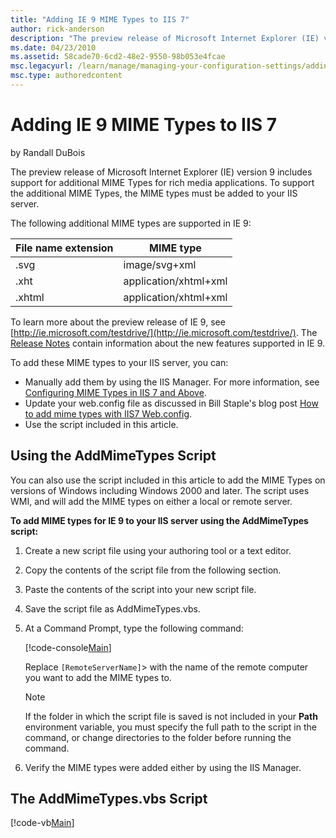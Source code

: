 ```yaml
---
title: "Adding IE 9 MIME Types to IIS 7"
author: rick-anderson
description: "The preview release of Microsoft Internet Explorer (IE) version 9 includes support for additional MIME Types for rich media applications. To support the addi..."
ms.date: 04/23/2010
ms.assetid: 58cade70-6cd2-48e2-9550-98b053e4fcae
msc.legacyurl: /learn/manage/managing-your-configuration-settings/adding-ie-9-mime-types-to-iis
msc.type: authoredcontent
---
```

Adding IE 9 MIME Types to IIS 7
====================
by Randall DuBois

The preview release of Microsoft Internet Explorer (IE) version 9 includes support for additional MIME Types for rich media applications. To support the additional MIME Types, the MIME types must be added to your IIS server.

The following additional MIME types are supported in IE 9:

| File name extension | MIME type |
| --- | --- |
| .svg | image/svg+xml |
| .xht | application/xhtml+xml |
| .xhtml | application/xhtml+xml |

To learn more about the preview release of IE 9, see [http://ie.microsoft.com/testdrive/](http://ie.microsoft.com/testdrive/). The [Release Notes](http://ie.microsoft.com/testdrive/info/ReleaseNotes/Default.html) contain information about the new features supported in IE 9.

To add these MIME types to your IIS server, you can:

- Manually add them by using the IIS Manager. For more information, see [Configuring MIME Types in IIS 7 and Above](https://go.microsoft.com/fwlink/?LinkId=64365).
- Update your web.config file as discussed in Bill Staple's blog post [How to add mime types with IIS7 Web.config](https://blogs.iis.net/bills/archive/2008/03/25/how-to-add-mime-types-with-iis7-web-config.aspx).
- Use the script included in this article.

## Using the AddMimeTypes Script

You can also use the script included in this article to add the MIME Types on versions of Windows including Windows 2000 and later. The script uses WMI, and will add the MIME types on either a local or remote server.

**To add MIME types for IE 9 to your IIS server using the AddMimeTypes script:** 

1. Create a new script file using your authoring tool or a text editor.
2. Copy the contents of the script file from the following section.
3. Paste the contents of the script into your new script file.
4. Save the script file as AddMimeTypes.vbs.
5. At a Command Prompt, type the following command: 

    [!code-console[Main](adding-ie-9-mime-types-to-iis/samples/sample1.cmd)]

    Replace `[RemoteServerName]`> with the name of the remote computer you want to add the MIME types to.

    > [!NOTE]
    > If the folder in which the script file is saved is not included in your **Path** environment variable, you must specify the full path to the script in the command, or change directories to the folder before running the command.
6. Verify the MIME types were added either by using the IIS Manager.

## The AddMimeTypes.vbs Script

[!code-vb[Main](adding-ie-9-mime-types-to-iis/samples/sample2.vb)]
